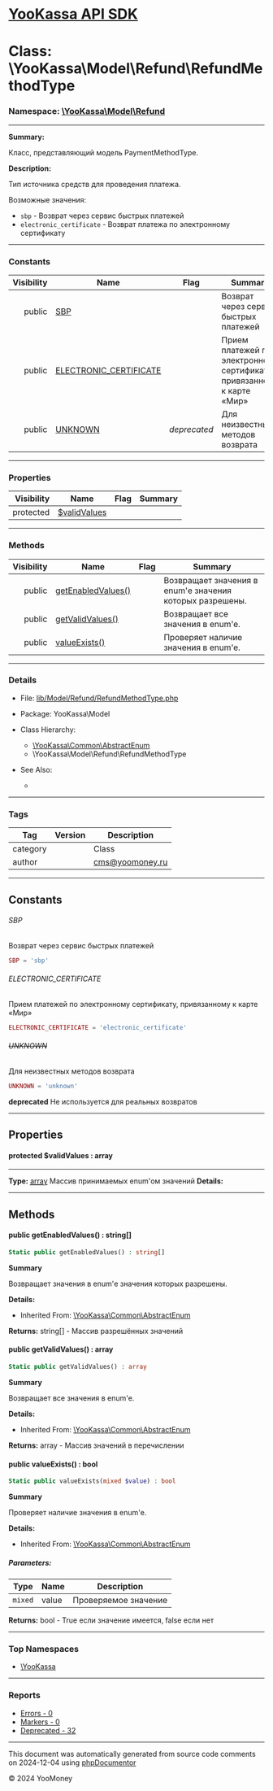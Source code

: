 # [YooKassa API SDK](../home.md)

# Class: \YooKassa\Model\Refund\RefundMethodType
### Namespace: [\YooKassa\Model\Refund](../namespaces/yookassa-model-refund.md)
---
**Summary:**

Класс, представляющий модель PaymentMethodType.

**Description:**

Тип источника средств для проведения платежа.

Возможные значения:
- `sbp` - Возврат через сервис быстрых платежей
- `electronic_certificate` - Возврат платежа по электронному сертификату

---
### Constants
| Visibility | Name | Flag | Summary |
| ----------:| ---- | ---- | ------- |
| public | [SBP](../classes/YooKassa-Model-Refund-RefundMethodType.md#constant_SBP) |  | Возврат через сервис быстрых платежей |
| public | [ELECTRONIC_CERTIFICATE](../classes/YooKassa-Model-Refund-RefundMethodType.md#constant_ELECTRONIC_CERTIFICATE) |  | Прием платежей по электронному сертификату, привязанному к карте «Мир» |
| public | [UNKNOWN](../classes/YooKassa-Model-Refund-RefundMethodType.md#constant_UNKNOWN) | *deprecated* | Для неизвестных методов возврата |

---
### Properties
| Visibility | Name | Flag | Summary |
| ----------:| ---- | ---- | ------- |
| protected | [$validValues](../classes/YooKassa-Model-Refund-RefundMethodType.md#property_validValues) |  |  |

---
### Methods
| Visibility | Name | Flag | Summary |
| ----------:| ---- | ---- | ------- |
| public | [getEnabledValues()](../classes/YooKassa-Common-AbstractEnum.md#method_getEnabledValues) |  | Возвращает значения в enum'е значения которых разрешены. |
| public | [getValidValues()](../classes/YooKassa-Common-AbstractEnum.md#method_getValidValues) |  | Возвращает все значения в enum'e. |
| public | [valueExists()](../classes/YooKassa-Common-AbstractEnum.md#method_valueExists) |  | Проверяет наличие значения в enum'e. |

---
### Details
* File: [lib/Model/Refund/RefundMethodType.php](../../lib/Model/Refund/RefundMethodType.php)
* Package: YooKassa\Model
* Class Hierarchy: 
  * [\YooKassa\Common\AbstractEnum](../classes/YooKassa-Common-AbstractEnum.md)
  * \YooKassa\Model\Refund\RefundMethodType

* See Also:
  * [](https://yookassa.ru/developers/api)

---
### Tags
| Tag | Version | Description |
| --- | ------- | ----------- |
| category |  | Class |
| author |  | cms@yoomoney.ru |

---
## Constants
<a name="constant_SBP" class="anchor"></a>
###### SBP
Возврат через сервис быстрых платежей

```php
SBP = 'sbp'
```


<a name="constant_ELECTRONIC_CERTIFICATE" class="anchor"></a>
###### ELECTRONIC_CERTIFICATE
Прием платежей по электронному сертификату, привязанному к карте «Мир»

```php
ELECTRONIC_CERTIFICATE = 'electronic_certificate'
```


<a name="constant_UNKNOWN" class="anchor"></a>
###### ~~UNKNOWN~~
Для неизвестных методов возврата

```php
UNKNOWN = 'unknown'
```

**deprecated**
Не используется для реальных возвратов


---
## Properties
<a name="property_validValues"></a>
#### protected $validValues : array
---
**Type:** <a href="../array"><abbr title="array">array</abbr></a>
Массив принимаемых enum&#039;ом значений
**Details:**



---
## Methods
<a name="method_getEnabledValues" class="anchor"></a>
#### public getEnabledValues() : string[]

```php
Static public getEnabledValues() : string[]
```

**Summary**

Возвращает значения в enum'е значения которых разрешены.

**Details:**
* Inherited From: [\YooKassa\Common\AbstractEnum](../classes/YooKassa-Common-AbstractEnum.md)

**Returns:** string[] - Массив разрешённых значений


<a name="method_getValidValues" class="anchor"></a>
#### public getValidValues() : array

```php
Static public getValidValues() : array
```

**Summary**

Возвращает все значения в enum'e.

**Details:**
* Inherited From: [\YooKassa\Common\AbstractEnum](../classes/YooKassa-Common-AbstractEnum.md)

**Returns:** array - Массив значений в перечислении


<a name="method_valueExists" class="anchor"></a>
#### public valueExists() : bool

```php
Static public valueExists(mixed $value) : bool
```

**Summary**

Проверяет наличие значения в enum'e.

**Details:**
* Inherited From: [\YooKassa\Common\AbstractEnum](../classes/YooKassa-Common-AbstractEnum.md)

##### Parameters:
| Type | Name | Description |
| ---- | ---- | ----------- |
| <code lang="php">mixed</code> | value  | Проверяемое значение |

**Returns:** bool - True если значение имеется, false если нет



---

### Top Namespaces

* [\YooKassa](../namespaces/yookassa.md)

---

### Reports
* [Errors - 0](../reports/errors.md)
* [Markers - 0](../reports/markers.md)
* [Deprecated - 32](../reports/deprecated.md)

---

This document was automatically generated from source code comments on 2024-12-04 using [phpDocumentor](http://www.phpdoc.org/)

&copy; 2024 YooMoney